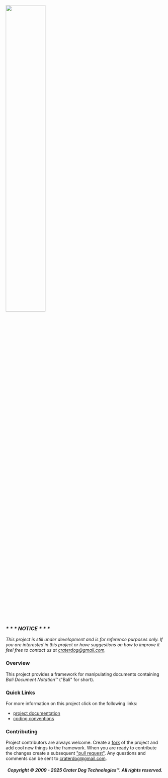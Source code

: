 <img src="https://craterdog.com/images/CraterDog.png" width="50%">

### _\* \* \* NOTICE \* \* \*_
_This project is still under development and is for reference purposes only. If
you are interested in this project or have suggestions on how to improve it feel
free to contact us at [craterdog@gmail.com](mailto:craterdog@gmail.com)._

### Overview
This project provides a framework for manipulating documents containing _Bali
Document Notation™_ ("Bali" for short).

### Quick Links
For more information on this project click on the following links:
 * [project documentation](https://github.com/bali-nebula/go-bali-documents/wiki)
 * [coding conventions](https://github.com/craterdog/go-development-tools/wiki/Coding-Conventions)

### Contributing
Project contributors are always welcome. Create a
[fork](https://github.com/bali-nebula/go-bali-documents) of the project and add cool
new things to the framework. When you are ready to contribute the changes create a subsequent
["pull request"](https://help.github.com/articles/about-pull-requests/). Any questions and
comments can be sent to [craterdog@gmail.com](mailto:craterdog@gmail.com).

<H5 align="center"> Copyright © 2009 - 2025  Crater Dog Technologies™. All rights reserved. </H5>
